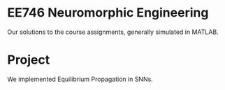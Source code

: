 # EE746 Neuromorphic Engineering
Our solutions to the course assignments, generally simulated in MATLAB. 
# Project 
We implemented Equilibrium Propagation in SNNs.
